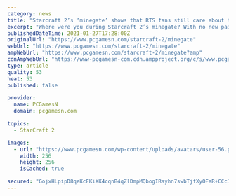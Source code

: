 ```yaml
---
category: news
title: "Starcraft 2’s ‘minegate’ shows that RTS fans still care about the little things"
excerpt: "Where were you during Starcraft 2’s minegate? With no new paid-for content coming to Starcraft 2, fans of the popular RTS game must concern themselves with the truly important issues ..."
publishedDateTime: 2021-01-27T17:28:00Z
originalUrl: "https://www.pcgamesn.com/starcraft-2/minegate"
webUrl: "https://www.pcgamesn.com/starcraft-2/minegate"
ampWebUrl: "https://www.pcgamesn.com/starcraft-2/minegate?amp"
cdnAmpWebUrl: "https://www-pcgamesn-com.cdn.ampproject.org/c/s/www.pcgamesn.com/starcraft-2/minegate?amp"
type: article
quality: 53
heat: 53
published: false

provider:
  name: PCGamesN
  domain: pcgamesn.com

topics:
  - StarCraft 2

images:
  - url: "https://www.pcgamesn.com/wp-content/uploads/avatars/user-56.png"
    width: 256
    height: 256
    isCached: true

secured: "GojxHLpipD8qeKcFKiXK4cqnB4qZlDmpMQbogIRsyhn7swbTjfXyOFaR+CCcIGcnYpgX8c8LN9hmoGcEKjPmnxT6JgLnAc51HEuQ9psMYW4yYrRGcmTKh9PpQZDeriiHGmJnCrnha17dRx6rDfF0yr9Gv9oBrnusp0bEUMFxb4g3+QTHJYTfdN1TwTz4EkIGAme05vPnd65hxoaxlxqL1toWBSMMvPHkLoWLq4LSO9s/t03jW0W1fDefTSCqmCRX94Xakx8z0kNGY/WO1fpSK9V0OmlpNf8udgatqWfUq/Ae0u0NFDgs5gD1dGJzUGiCetjIY/MADjmlAuLYBmdj82ACnnSwxC7ED9AipIcz1FY=;ccDCFewxqImzvnz9ZMlUmA=="
---
```


